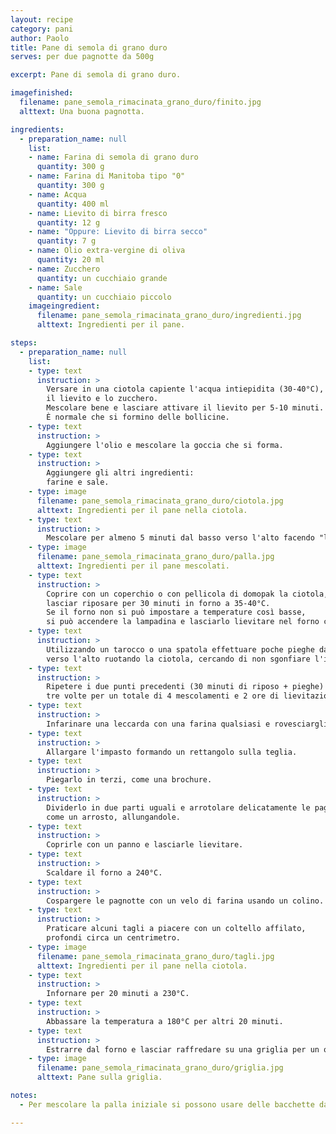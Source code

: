 ```yaml
---
layout: recipe
category: pani
author: Paolo
title: Pane di semola di grano duro
serves: per due pagnotte da 500g

excerpt: Pane di semola di grano duro.

imagefinished:
  filename: pane_semola_rimacinata_grano_duro/finito.jpg
  alttext: Una buona pagnotta.

ingredients:
  - preparation_name: null
    list:
    - name: Farina di semola di grano duro
      quantity: 300 g
    - name: Farina di Manitoba tipo "0"
      quantity: 300 g
    - name: Acqua
      quantity: 400 ml
    - name: Lievito di birra fresco
      quantity: 12 g
    - name: "Oppure: Lievito di birra secco"
      quantity: 7 g
    - name: Olio extra-vergine di oliva
      quantity: 20 ml
    - name: Zucchero
      quantity: un cucchiaio grande
    - name: Sale
      quantity: un cucchiaio piccolo
    imageingredient:
      filename: pane_semola_rimacinata_grano_duro/ingredienti.jpg
      alttext: Ingredienti per il pane.

steps:
  - preparation_name: null
    list:
    - type: text
      instruction: >
        Versare in una ciotola capiente l'acqua intiepidita (30-40°C),
        il lievito e lo zucchero.
        Mescolare bene e lasciare attivare il lievito per 5-10 minuti.
        È normale che si formino delle bollicine.
    - type: text
      instruction: >
        Aggiungere l'olio e mescolare la goccia che si forma.
    - type: text
      instruction: >
        Aggiungere gli altri ingredienti:
        farine e sale.
    - type: image
      filename: pane_semola_rimacinata_grano_duro/ciotola.jpg
      alttext: Ingredienti per il pane nella ciotola.
    - type: text
      instruction: >
        Mescolare per almeno 5 minuti dal basso verso l'alto facendo "le pieghe".
    - type: image
      filename: pane_semola_rimacinata_grano_duro/palla.jpg
      alttext: Ingredienti per il pane mescolati.
    - type: text
      instruction: >
        Coprire con un coperchio o con pellicola di domopak la ciotola,
        lasciar riposare per 30 minuti in forno a 35-40°C.
        Se il forno non si può impostare a temperature così basse,
        si può accendere la lampadina e lasciarlo lievitare nel forno chiuso.
    - type: text
      instruction: >
        Utilizzando un tarocco o una spatola effettuare poche pieghe dal basso
        verso l'alto ruotando la ciotola, cercando di non sgonfiare l'impasto.
    - type: text
      instruction: >
        Ripetere i due punti precedenti (30 minuti di riposo + pieghe) per altre
        tre volte per un totale di 4 mescolamenti e 2 ore di lievitazione.
    - type: text
      instruction: >
        Infarinare una leccarda con una farina qualsiasi e rovesciargli sopra l'impasto.
    - type: text
      instruction: >
        Allargare l'impasto formando un rettangolo sulla teglia.
    - type: text
      instruction: >
        Piegarlo in terzi, come una brochure.
    - type: text
      instruction: >
        Dividerlo in due parti uguali e arrotolare delicatamente le pagnotte
        come un arrosto, allungandole.
    - type: text
      instruction: >
        Coprirle con un panno e lasciarle lievitare.
    - type: text
      instruction: >
        Scaldare il forno a 240°C.
    - type: text
      instruction: >
        Cospargere le pagnotte con un velo di farina usando un colino.
    - type: text
      instruction: >
        Praticare alcuni tagli a piacere con un coltello affilato,
        profondi circa un centrimetro.
    - type: image
      filename: pane_semola_rimacinata_grano_duro/tagli.jpg
      alttext: Ingredienti per il pane nella ciotola.
    - type: text
      instruction: >
        Infornare per 20 minuti a 230°C.
    - type: text
      instruction: >
        Abbassare la temperatura a 180°C per altri 20 minuti.
    - type: text
      instruction: >
        Estrarre dal forno e lasciar raffredare su una griglia per un quarto d'ora.
    - type: image
      filename: pane_semola_rimacinata_grano_duro/griglia.jpg
      alttext: Pane sulla griglia.

notes:
  - Per mescolare la palla iniziale si possono usare delle bacchette da sushi.

---
```

